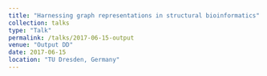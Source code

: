 ```yaml
---
title: "Harnessing graph representations in structural bioinformatics"
collection: talks
type: "Talk"
permalink: /talks/2017-06-15-output
venue: "Output DD"
date: 2017-06-15
location: "TU Dresden, Germany"
---
```

